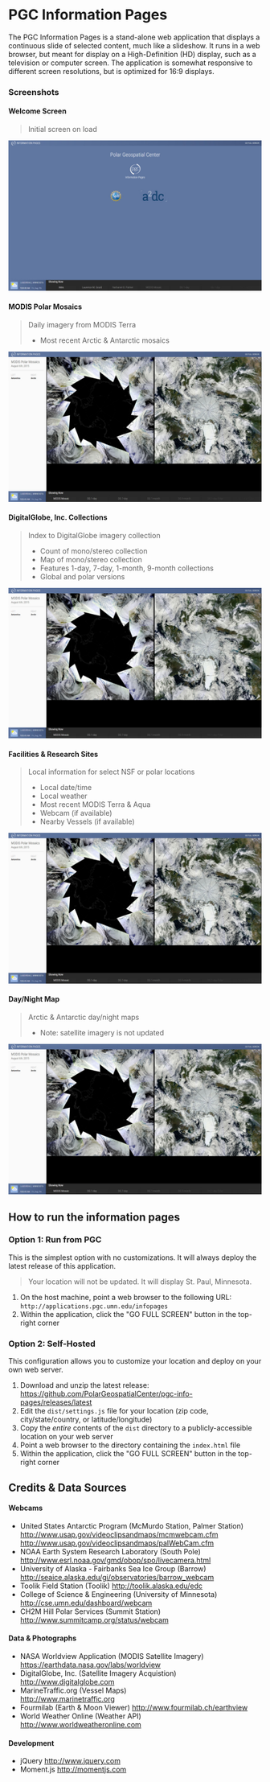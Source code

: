 # PGC Information Pages
The PGC Information Pages is a stand-alone web application that displays a continuous slide of selected content, much like a slideshow. It runs in a web browser, but meant for display on a High-Definition (HD) display, such as a television or computer screen. The application is somewhat responsive to different screen resolutions, but is optimized for 16:9 displays.
### Screenshots
#### Welcome Screen
> Initial screen on load
 
![Welcome Screen](/images/ss-welcome.jpg "Welcome Screen")

#### MODIS Polar Mosaics
> Daily imagery from MODIS Terra
> * Most recent Arctic & Antarctic mosaics

![MODIS Polar Mosaics](/images/ss-modis.jpg "MODIS Polar Mosaics")

#### DigitalGlobe, Inc. Collections
> Index to DigitalGlobe imagery collection
> * Count of mono/stereo collection
> * Map of mono/stereo collection
> * Features 1-day, 7-day, 1-month, 9-month collections
> * Global and polar versions

![DigitalGlobe Collection 7-Day](/images/ss-modis.jpg "DigitalGlobe Collection 7-Day")

#### Facilities & Research Sites
> Local information for select NSF or polar locations
> * Local date/time
> * Local weather
> * Most recent MODIS Terra & Aqua
> * Webcam (if available)
> * Nearby Vessels (if available)

![Barrow, Alaska](/images/ss-modis.jpg "Barrow, Alaska")

#### Day/Night Map
> Arctic & Antarctic day/night maps
> * Note: satellite imagery is not updated

![Day/Night](/images/ss-modis.jpg "Day/Night")

## How to run the information pages
### Option 1: Run from PGC
This is the simplest option with no customizations. It will always deploy the latest release of this application.
> Your location will not be updated. It will display St. Paul, Minnesota.

1. On the host machine, point a web browser to the following URL:   
`http://applications.pgc.umn.edu/infopages`
2. Within the application, click the "GO FULL SCREEN" button in the top-right corner

### Option 2: Self-Hosted
This configuration allows you to customize your location and deploy on your own web server.

1. Download and unzip the latest release:   
 https://github.com/PolarGeospatialCenter/pgc-info-pages/releases/latest
2. Edit the `dist/settings.js` file for your location (zip code, city/state/country, or latitude/longitude)
3. Copy the *entire* contents of the `dist` directory to a publicly-accessible location on your web server
4. Point a web browser to the directory containing the `index.html` file
5. Within the application, click the "GO FULL SCREEN" button in the top-right corner

## Credits & Data Sources
#### Webcams
* United States Antarctic Program (McMurdo Station, Palmer Station)
  http://www.usap.gov/videoclipsandmaps/mcmwebcam.cfm
  http://www.usap.gov/videoclipsandmaps/palWebCam.cfm
* NOAA Earth System Research Laboratory (South Pole)
  http://www.esrl.noaa.gov/gmd/obop/spo/livecamera.html
* University of Alaska - Fairbanks Sea Ice Group (Barrow)
  http://seaice.alaska.edu/gi/observatories/barrow_webcam
* Toolik Field Station (Toolik)
  http://toolik.alaska.edu/edc
* College of Science & Engineering (University of Minnesota)
  http://cse.umn.edu/dashboard/webcam
* CH2M Hill Polar Services (Summit Station)
  http://www.summitcamp.org/status/webcam


#### Data & Photographs
* NASA Worldview Application (MODIS Satellite Imagery)
  https://earthdata.nasa.gov/labs/worldview
* DigitalGlobe, Inc. (Satellite Imagery Acquistion)
  http://www.digitalglobe.com
* MarineTraffic.org (Vessel Maps)  
  http://www.marinetraffic.org
* Fourmilab (Earth & Moon Viewer)
  http://www.fourmilab.ch/earthview
* World Weather Online (Weather API)
  http://www.worldweatheronline.com

#### Development
* jQuery
  http://www.jquery.com
* Moment.js
  http://momentjs.com
